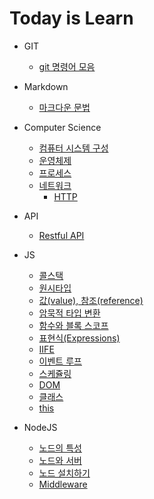 # Today is Learn

- GIT
  - [git 명령어 모음](https://github.com/juuunobae/TIL/blob/main/GIT/git%20명령어%20모음.md)

- Markdown
  - [마크다운 문법](https://github.com/juuunobae/TIL/blob/main/Markdown/Markdown.md)
  
- Computer Science
  - [컴퓨터 시스템 구성](https://github.com/juuunobae/TIL/blob/main/Computer%20Science/%EC%BB%B4%ED%93%A8%ED%84%B0%20%EC%8B%9C%EC%8A%A4%ED%85%9C%20%EA%B5%AC%EC%84%B1.md)
  - [운영체제](https://github.com/juuunobae/TIL/blob/main/Computer%20Science/운영체제.md)
  - [프로세스](https://github.com/juuunobae/TIL/blob/main/Computer%20Science/%ED%94%84%EB%A1%9C%EC%84%B8%EC%8A%A4.md)
  - [네트워크](https://github.com/juuunobae/TIL/blob/main/Computer%20Science/네트워크.md)
    - [HTTP](https://github.com/juuunobae/TIL/blob/main/Computer%20Science/HTTP.md) 

- API
  - [Restful API](https://github.com/juuunobae/TIL/blob/main/API/restAPI.md)
   
- JS
  - [콜스택](https://github.com/juuunobae/TIL/blob/main/JS/%EC%BD%9C%EC%8A%A4%ED%83%9D.md)
  - [원시타입](https://github.com/juuunobae/TIL/blob/main/JS/Primitive%20Type(%EC%9B%90%EC%8B%9C%ED%83%80%EC%9E%85).md)
  - [값(value), 참조(reference)](https://github.com/juuunobae/TIL/blob/main/JS/%EA%B0%92(value)%2C%20%EC%B0%B8%EC%A1%B0(reference).md)
  - [암묵적 타입 변환](https://github.com/juuunobae/TIL/blob/main/JS/%EC%95%94%EB%AC%B5%EC%A0%81%20%ED%83%80%EC%9E%85%20%EB%B3%80%ED%99%98.md)
  -  [함수와 블록 스코프](https://github.com/juuunobae/TIL/blob/main/JS/%ED%95%A8%EC%88%98%EC%99%80%20%EB%B8%94%EB%A1%9D%20%EC%8A%A4%EC%BD%94%ED%94%84.md)
  -  [표현식(Expressions)](https://github.com/juuunobae/TIL/blob/main/JS/%ED%91%9C%ED%98%84%EC%8B%9D(Expressions).md)
  -  [IIFE](https://github.com/juuunobae/TIL/blob/main/JS/IIFE.md)
  -  [이벤트 루프](https://github.com/juuunobae/TIL/blob/main/JS/%EC%9D%B4%EB%B2%A4%ED%8A%B8%20%EB%A3%A8%ED%94%84.md)
  -  [스케쥴링](https://github.com/juuunobae/TIL/blob/main/JS/%EC%8A%A4%EC%BC%80%EC%A5%B4%EB%A7%81.md)
  -  [DOM](https://github.com/juuunobae/TIL/blob/main/JS/DOM.md)
  -  [클래스](https://github.com/juuunobae/TIL/blob/main/JS/%ED%81%B4%EB%9E%98%EC%8A%A4.md)
  -  [this](https://github.com/juuunobae/TIL/blob/main/JS/this.md)
  
- NodeJS
  - [노드의 특성](https://github.com/juuunobae/TIL/blob/main/NodeJS/노드의%20특성.md) 
  - [노드와 서버](https://github.com/juuunobae/TIL/blob/main/NodeJS/노드와%20서버.md)
  - [노드 설치하기](https://github.com/juuunobae/TIL/blob/main/NodeJS/노드%20설치하기.md)
  - [Middleware](https://github.com/juuunobae/TIL/blob/main/NodeJS/middleware.md)
